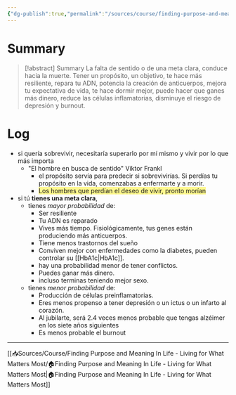 ```yaml
---
{"dg-publish":true,"permalink":"/sources/course/finding-purpose-and-meaning-in-life-living-for-what-matters-most/introduccion/"}
---
```


# Summary
>[!abstract] Summary
> La falta de sentido o de una meta clara, conduce hacia la muerte. Tener un propósito, un objetivo, te hace más resiliente, repara tu ADN, potencia la creación de anticuerpos, mejora tu expectativa de vida, te hace dormir mejor, puede hacer que ganes más dinero, reduce las células inflamatorias, disminuye el riesgo de depresión y burnout.

# Log
- si quería sobrevivir, necesitaría superarlo por mí mismo y vivir por lo que más importa
   - "El hombre en busca de sentido" Viktor Frankl
      - el propósito servía para predecir si sobrevivirías. Si perdías tu propósito en la vida, comenzabas a enfermarte y a morir.
      - <span style="background:#fff88f">Los hombres que perdían el deseo de vivir, pronto morían</span>
- si tú **tienes una meta clara**, 
   - tienes *mayor probabilidad* de:
      - Ser resiliente
      - Tu ADN es reparado
      - Vives más tiempo. Fisiológicamente, tus genes están produciendo más anticuerpos.
      - Tiene menos trastornos del sueño
      - Conviven mejor con enfermedades como la diabetes, pueden controlar su [[HbA1c\|HbA1c]].
      - hay una probabilidad menor de tener conflictos.
      - Puedes ganar más dinero.
      - incluso terminas teniendo mejor sexo.
   - tienes *menor probabilidad* de:
      - Producción de células preinflamatorias.
      - Eres menos propenso a tener depresión o un ictus o un infarto al corazón. 
      - Al jubilarte, será 2.4 veces menos probable que tengas alzéimer en los siete años siguientes
      - Es menos probable el burnout

---

[[📥Sources/Course/Finding Purpose and Meaning In Life - Living for What Matters Most/🏠Finding Purpose and Meaning In Life - Living for What Matters Most\|🏠Finding Purpose and Meaning In Life - Living for What Matters Most]]